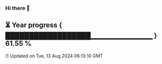 ### Hi there 👋
⏳ Year progress { ██████████████████▁▁▁▁▁▁▁▁▁▁▁▁ } 61.55 %
---
⏰ Updated on Tue, 13 Aug 2024 06:13:10 GMT

